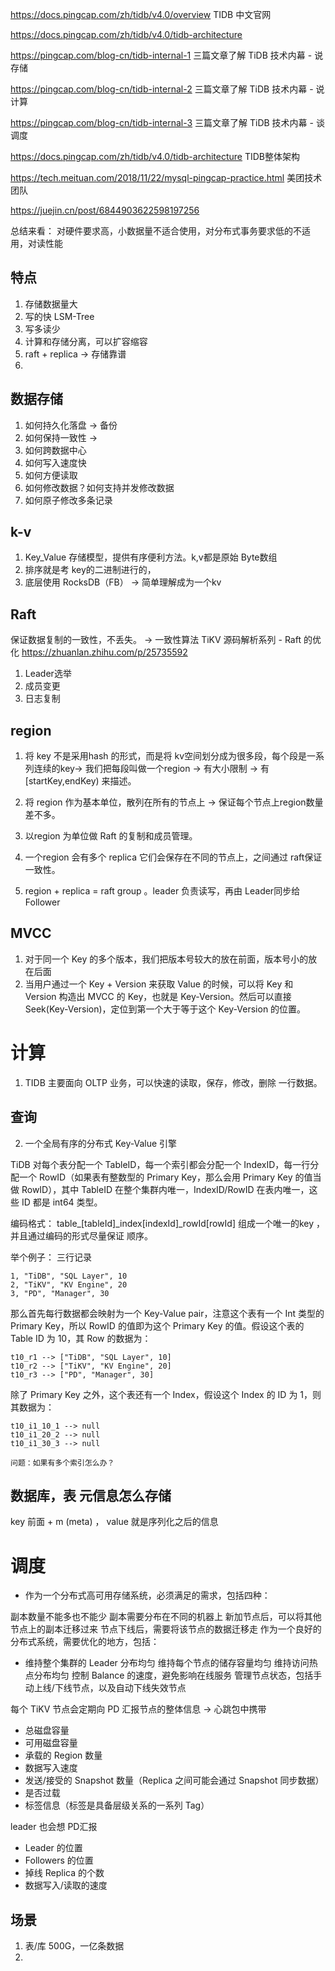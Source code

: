 https://docs.pingcap.com/zh/tidb/v4.0/overview  TIDB 中文官网

https://docs.pingcap.com/zh/tidb/v4.0/tidb-architecture

https://pingcap.com/blog-cn/tidb-internal-1 三篇文章了解 TiDB 技术内幕 - 说存储

https://pingcap.com/blog-cn/tidb-internal-2 三篇文章了解 TiDB 技术内幕 - 说计算

https://pingcap.com/blog-cn/tidb-internal-3 三篇文章了解 TiDB 技术内幕 - 谈调度

https://docs.pingcap.com/zh/tidb/v4.0/tidb-architecture  TIDB整体架构

https://tech.meituan.com/2018/11/22/mysql-pingcap-practice.html 美团技术团队

https://juejin.cn/post/6844903622598197256 

总结来看： 对硬件要求高，小数据量不适合使用，对分布式事务要求低的不适用，对读性能


## 特点
1. 存储数据量大
2. 写的快 LSM-Tree
3. 写多读少
4. 计算和存储分离，可以扩容缩容
5. raft + replica -> 存储靠谱
6. 

## 数据存储

1. 如何持久化落盘 -> 备份
2. 如何保持一致性 -> 
3. 如何跨数据中心
4. 如何写入速度快
5. 如何方便读取
6. 如何修改数据？如何支持并发修改数据
7. 如何原子修改多条记录

## k-v
1. Key_Value 存储模型，提供有序便利方法。k,v都是原始 Byte数组
2. 排序就是考 key的二进制进行的，
3. 底层使用 RocksDB（FB） -> 简单理解成为一个kv 
## Raft
保证数据复制的一致性，不丢失。 -> 一致性算法  TiKV 源码解析系列 - Raft 的优化 https://zhuanlan.zhihu.com/p/25735592

1. Leader选举
2. 成员变更
3. 日志复制

## region
1. 将 key 不是采用hash 的形式，而是将 kv空间划分成为很多段，每个段是一系列连续的key-> 我们把每段叫做一个region -> 有大小限制 -> 有[startKey,endKey) 
    来描述。
2. 将 region 作为基本单位，散列在所有的节点上 -> 保证每个节点上region数量差不多。
3.  以region 为单位做 Raft 的复制和成员管理。

4. 一个region 会有多个 replica 它们会保存在不同的节点上，之间通过 raft保证一致性。
5. region + replica = raft group 。leader 负责读写，再由 Leader同步给Follower

## MVCC
1. 对于同一个 Key 的多个版本，我们把版本号较大的放在前面，版本号小的放在后面
2. 当用户通过一个 Key + Version 来获取 Value 的时候，可以将 Key 和 Version 构造出 MVCC 的 Key，也就是 Key-Version。然后可以直接 Seek(Key-Version)，定位到第一个大于等于这个 Key-Version 的位置。


# 计算
1. TIDB 主要面向 OLTP 业务，可以快速的读取，保存，修改，删除 一行数据。

## 查询
2. 一个全局有序的分布式 Key-Value 引擎 

TiDB 对每个表分配一个 TableID，每一个索引都会分配一个 IndexID，每一行分配一个 RowID（如果表有整数型的 Primary Key，那么会用 Primary Key 的值当做 RowID），其中 TableID 在整个集群内唯一，IndexID/RowID 在表内唯一，这些 ID 都是 int64 类型。

编码格式： table_[tableId]_index[indexId]_rowId[rowId] 组成一个唯一的key ，并且通过编码的形式尽量保证 顺序。

举个例子：
三行记录
```
1, "TiDB", "SQL Layer", 10
2, "TiKV", "KV Engine", 20
3, "PD", "Manager", 30
```
那么首先每行数据都会映射为一个 Key-Value pair，注意这个表有一个 Int 类型的 Primary Key，所以 RowID 的值即为这个 Primary Key 的值。假设这个表的 Table ID 为 10，其 Row 的数据为：

```
t10_r1 --> ["TiDB", "SQL Layer", 10]
t10_r2 --> ["TiKV", "KV Engine", 20]
t10_r3 --> ["PD", "Manager", 30]
```

除了 Primary Key 之外，这个表还有一个 Index，假设这个 Index 的 ID 为 1，则其数据为：

```
t10_i1_10_1 --> null
t10_i1_20_2 --> null
t10_i1_30_3 --> null
```

`问题：如果有多个索引怎么办？`

## 数据库，表 元信息怎么存储

key 前面 + m (meta) ， value 就是序列化之后的信息


# 调度
- 作为一个分布式高可用存储系统，必须满足的需求，包括四种：

副本数量不能多也不能少
副本需要分布在不同的机器上
新加节点后，可以将其他节点上的副本迁移过来
节点下线后，需要将该节点的数据迁移走
作为一个良好的分布式系统，需要优化的地方，包括：

- 维持整个集群的 Leader 分布均匀
维持每个节点的储存容量均匀
维持访问热点分布均匀
控制 Balance 的速度，避免影响在线服务
管理节点状态，包括手动上线/下线节点，以及自动下线失效节点

每个 TiKV 节点会定期向 PD 汇报节点的整体信息 -> 心跳包中携带

- 总磁盘容量
- 可用磁盘容量
- 承载的 Region 数量
- 数据写入速度
- 发送/接受的 Snapshot 数量（Replica 之间可能会通过 Snapshot 同步数据）
- 是否过载
- 标签信息（标签是具备层级关系的一系列 Tag）


leader 也会想 PD汇报

- Leader 的位置
- Followers 的位置
- 掉线 Replica 的个数
- 数据写入/读取的速度


## 场景
1. 表/库 500G，一亿条数据
2. 
